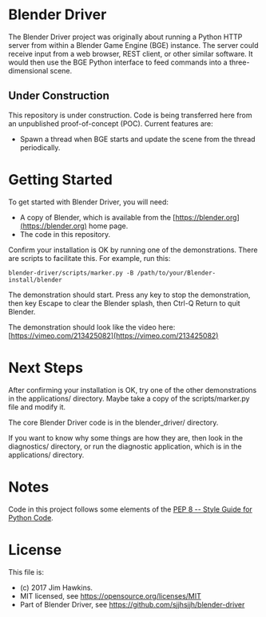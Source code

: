 Blender Driver
==============
The Blender Driver project was originally about running a Python HTTP server
from within a Blender Game Engine (BGE) instance. The server could receive input
from a web browser, REST client, or other similar software. It would then use
the BGE Python interface to feed commands into a three-dimensional scene.

Under Construction
------------------
This repository is under construction. Code is being transferred here from an
unpublished proof-of-concept (POC). Current features are:

-   Spawn a thread when BGE starts and update the scene from the thread
    periodically.
    
Getting Started
===============
To get started with Blender Driver, you will need:

-   A copy of Blender, which is available from
    the [https://blender.org](https://blender.org) home page.
-   The code in this repository.

Confirm your installation is OK by running one of the demonstrations. There are
scripts to facilitate this. For example, run this:

    blender-driver/scripts/marker.py -B /path/to/your/Blender-install/blender

The demonstration should start. Press any key to stop the demonstration, then
key Escape to clear the Blender splash, then Ctrl-Q Return to quit Blender.

The demonstration should look like the video here:
[https://vimeo.com/213425082](https://vimeo.com/213425082)

Next Steps
==========
After confirming your installation is OK, try one of the other demonstrations in
the applications/ directory. Maybe take a copy of the scripts/marker.py file and
modify it.

The core Blender Driver code is in the blender_driver/ directory.

If you want to know why some things are how they are, then look in the
diagnostics/ directory, or run the diagnostic application, which is in the
applications/ directory.

Notes
=====
Code in this project follows some elements of the
[PEP 8 -- Style Guide for Python Code](https://www.python.org/dev/peps/pep-0008/).

License
=======
This file is:  

-   (c) 2017 Jim Hawkins.
-   MIT licensed, see https://opensource.org/licenses/MIT
-   Part of Blender Driver, see https://github.com/sjjhsjjh/blender-driver
